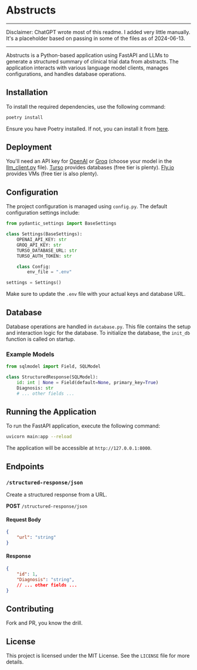 # Abstructs

---

Disclaimer: ChatGPT wrote most of this readme. 
I added very little manually.
It's a placeholder based on passing in some of the files as of 2024-06-13.

---

Abstructs is a Python-based application using FastAPI and LLMs
to generate a structured summary of clinical trial data from abstracts. 
The application interacts with various language model clients, manages configurations, and handles database operations.

## Installation

To install the required dependencies, use the following command:

```bash
poetry install
```

Ensure you have Poetry installed. If not, you can install it from [here](https://python-poetry.org/docs/#installation).

## Deployment

You'll need an API key for
[OpenAI](https://openai.com/)
or
[Groq](https://www.groq.com/)
(choose your model in the [llm_client.py](./src/abstructs/llm_client.py) file).
[Turso](https://www.turso.tech/) provides databases (free tier is plenty).
[Fly.io](https://fly.io/) provides VMs (free tier is also plenty).


## Configuration

The project configuration is managed using `config.py`. The default configuration settings include:

```python
from pydantic_settings import BaseSettings

class Settings(BaseSettings):
    OPENAI_API_KEY: str
    GROQ_API_KEY: str
    TURSO_DATABASE_URL: str
    TURSO_AUTH_TOKEN: str

    class Config:
        env_file = ".env"

settings = Settings()
```

Make sure to update the `.env` file with your actual keys and database URL.

## Database

Database operations are handled in `database.py`. This file contains the setup and interaction logic for the database. To initialize the database, the `init_db` function is called on startup.

### Example Models

```python
from sqlmodel import Field, SQLModel

class StructuredResponse(SQLModel):
    id: int | None = Field(default=None, primary_key=True)
    Diagnosis: str
    # ... other fields ...
```

## Running the Application

To run the FastAPI application, execute the following command:

```bash
uvicorn main:app --reload
```

The application will be accessible at `http://127.0.0.1:8000`.

## Endpoints

### `/structured-response/json`

Create a structured response from a URL.

**POST** `/structured-response/json`

#### Request Body

```json
{
    "url": "string"
}
```

#### Response

```json
{
    "id": 1,
    "Diagnosis": "string",
    // ... other fields ...
}
```


## Contributing

Fork and PR, you know the drill.

## License

This project is licensed under the MIT License. See the `LICENSE` file for more details.
